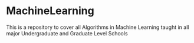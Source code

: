 # MachineLearning
This is a repository to cover all Algorithms in Machine Learning taught in all major Undergraduate and Graduate Level Schools
